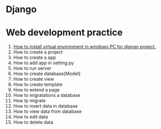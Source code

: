 # Django
# Web development practice
1. <a href="#section15">How to install virtual environment in windows PC for django project.</a>
2. How to create a project
3. How to create a app
4. How to add app in setting.py
5. How to run server
6. How to create database{Model}
7. How to create view
8. How to create template
9. How to extend a page
10. How to migratations a database
11. How tp migrate
12. How to insert data in database
13. How to view data from database
14. How to edit data
15. <span id="section15">How to delete data</span>
